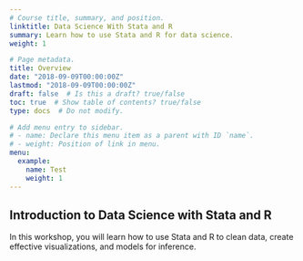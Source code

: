 ```yaml
---
# Course title, summary, and position.
linktitle: Data Science With Stata and R
summary: Learn how to use Stata and R for data science.
weight: 1

# Page metadata.
title: Overview
date: "2018-09-09T00:00:00Z"
lastmod: "2018-09-09T00:00:00Z"
draft: false  # Is this a draft? true/false
toc: true  # Show table of contents? true/false
type: docs  # Do not modify.

# Add menu entry to sidebar.
# - name: Declare this menu item as a parent with ID `name`.
# - weight: Position of link in menu.
menu:
  example:
    name: Test
    weight: 1
---
```


## Introduction to Data Science with Stata and R

In this workshop, you will learn how to use Stata and R to clean data, create effective visualizations, and models for inference.
